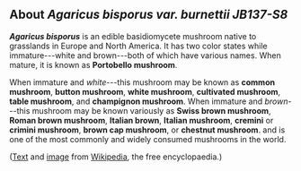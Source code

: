 About *Agaricus bisporus var. burnettii JB137-S8* 
-------------------------------------------------



***Agaricus bisporus*** is an edible basidiomycete mushroom native to
grasslands in Europe and North America. It has two color states while
immature---white and brown---both of which have various names. When
mature, it is known as **Portobello mushroom**.

When immature and *white*---this mushroom may be known as **common
mushroom**, **button mushroom**, **white mushroom**, **cultivated
mushroom**, **table mushroom**, and **champignon mushroom**. When
immature and *brown*---this mushroom may be known variously as **Swiss
brown mushroom**, **Roman brown mushroom**, **Italian brown**, **Italian
mushroom**, **cremini** or **crimini mushroom**, **brown cap mushroom**,
or **chestnut mushroom**. and is one of the most commonly and widely
consumed mushrooms in the world.

([Text](http://en.wikipedia.org/wiki/Agaricus_bisporus) and
[image](http://commons.wikimedia.org/wiki/File:ChampignonMushroom.jpg)
from [Wikipedia](http://en.wikipedia.org/), the free encyclopaedia.)
